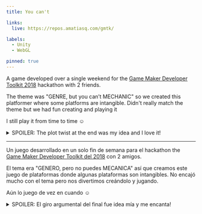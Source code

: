 ```yaml
---
title: You can't

links:
  live: https://repos.amatiasq.com/gmtk/

labels:
  - Unity
  - WebGL

pinned: true
---
```


A game developed over a single weekend for the [Game Maker Developer Toolkit 2018][1] hackathon with 2 friends.

The theme was "GENRE, but you can’t MECHANIC" so we created this platformer where some platforms are intangible. Didn't really match the theme but we had fun creating and playing it

I still play it from time to time ☺️

<details>
  <summary>SPOILER: The plot twist at the end was my idea and I love it!</summary>

  Your primary instinct, if you're videogame literate, is to avoid the weird animals that cross your way but eventually you'll touch one... and kill it. You may think you killed it by stepping on it but with time you'll see they die as soon as you touch them no matter how. If you pay attention you'll even notice your score goes up every time that happens.

  At the end you can see this sequence: https://youtu.be/EFoffeq-BlA

  Now try to pass the game without killing any Wombat, now **that's the challenge**. It is possible, though, I made it twice 💃
</details>

---

Un juego desarrollado en un solo fin de semana para el hackathon the [Game Maker Developer Toolkit del 2018][1] con 2 amigos.

El tema era "GENERO, pero no puedes MECANICA" así que creamos este juego de plataformas donde algunas plataformas son intangibles. No encajó mucho con el tema pero nos divertimos creándolo y jugando.

Aún lo juego de vez en cuando ☺️

<details>
  <summary>SPOILER: El giro argumental del final fue idea mía y me encanta!</summary>

  Tu instinto primario, si estás familiarizado con videojuegos, es evitar a los extraños animales que se cruzan en tu camino pero eventualmente tocarás uno... y lo matarás. Puede que pienses que lo mataste pisándolo pero tarde o temprano verás que mueren en cuanto los tocas, no importa cómo. Si prestas atención incluso notarás que tu puntuación sube cada vez que eso ocurre.

  Al final puedes ver esta secuencia: https://youtu.be/EFoffeq-BlA

  Ahora intenta pasar el juego sin matar ningún Wombat, **eso si que es un reto**. Aunque es posible, yo lo conseguí en dos ocasiones  💃
</details>

[1]: https://itch.io/jam/gmtk-2018